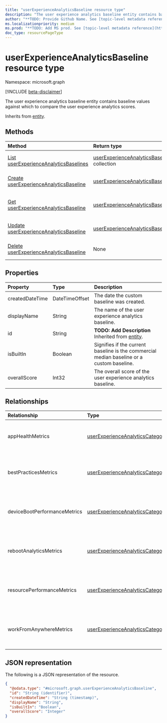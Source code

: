 ```yaml
---
title: "userExperienceAnalyticsBaseline resource type"
description: "The user experience analytics baseline entity contains baseline values against which to compare the user experience analytics scores."
author: "**TODO: Provide Github Name. See [topic-level metadata reference](https://msgo.azurewebsites.net/add/document/guidelines/metadata.html#topic-level-metadata)**"
ms.localizationpriority: medium
ms.prod: "**TODO: Add MS prod. See [topic-level metadata reference](https://msgo.azurewebsites.net/add/document/guidelines/metadata.html#topic-level-metadata)**"
doc_type: resourcePageType
---
```


# userExperienceAnalyticsBaseline resource type

Namespace: microsoft.graph

[!INCLUDE [beta-disclaimer](../../includes/beta-disclaimer.md)]

The user experience analytics baseline entity contains baseline values against which to compare the user experience analytics scores.


Inherits from [entity](../resources/entity.md).

## Methods
|Method|Return type|Description|
|:---|:---|:---|
|[List userExperienceAnalyticsBaselines](../api/userexperienceanalyticsbaseline-list.md)|[userExperienceAnalyticsBaseline](../resources/userexperienceanalyticsbaseline.md) collection|Get a list of the [userExperienceAnalyticsBaseline](../resources/userexperienceanalyticsbaseline.md) objects and their properties.|
|[Create userExperienceAnalyticsBaseline](../api/devicemanagement-post-userexperienceanalyticsbaselines.md)|[userExperienceAnalyticsBaseline](../resources/userexperienceanalyticsbaseline.md)|Create a new [userExperienceAnalyticsBaseline](../resources/userexperienceanalyticsbaseline.md) object.|
|[Get userExperienceAnalyticsBaseline](../api/userexperienceanalyticsbaseline-get.md)|[userExperienceAnalyticsBaseline](../resources/userexperienceanalyticsbaseline.md)|Read the properties and relationships of a [userExperienceAnalyticsBaseline](../resources/userexperienceanalyticsbaseline.md) object.|
|[Update userExperienceAnalyticsBaseline](../api/userexperienceanalyticsbaseline-update.md)|[userExperienceAnalyticsBaseline](../resources/userexperienceanalyticsbaseline.md)|Update the properties of a [userExperienceAnalyticsBaseline](../resources/userexperienceanalyticsbaseline.md) object.|
|[Delete userExperienceAnalyticsBaseline](../api/userexperienceanalyticsbaseline-delete.md)|None|Deletes a [userExperienceAnalyticsBaseline](../resources/userexperienceanalyticsbaseline.md) object.|

## Properties
|Property|Type|Description|
|:---|:---|:---|
|createdDateTime|DateTimeOffset|The date the custom baseline was created.|
|displayName|String|The name of the user experience analytics baseline.|
|id|String|**TODO: Add Description** Inherited from [entity](../resources/entity.md).|
|isBuiltIn|Boolean|Signifies if the current baseline is the commercial median baseline or a custom baseline.|
|overallScore|Int32|The overall score of the user experience analytics baseline.|

## Relationships
|Relationship|Type|Description|
|:---|:---|:---|
|appHealthMetrics|[userExperienceAnalyticsCategory](../resources/userexperienceanalyticscategory.md)|The user experience analytics app health metrics.|
|bestPracticesMetrics|[userExperienceAnalyticsCategory](../resources/userexperienceanalyticscategory.md)|The user experience analytics best practices metrics.|
|deviceBootPerformanceMetrics|[userExperienceAnalyticsCategory](../resources/userexperienceanalyticscategory.md)|The user experience analytics device boot performance metrics.|
|rebootAnalyticsMetrics|[userExperienceAnalyticsCategory](../resources/userexperienceanalyticscategory.md)|The user experience analytics reboot analytics metrics.|
|resourcePerformanceMetrics|[userExperienceAnalyticsCategory](../resources/userexperienceanalyticscategory.md)|The user experience analytics resource performance metrics.|
|workFromAnywhereMetrics|[userExperienceAnalyticsCategory](../resources/userexperienceanalyticscategory.md)|The user experience analytics work from anywhere metrics.|

## JSON representation
The following is a JSON representation of the resource.
<!-- {
  "blockType": "resource",
  "keyProperty": "id",
  "@odata.type": "microsoft.graph.userExperienceAnalyticsBaseline",
  "baseType": "microsoft.graph.entity",
  "openType": false
}
-->
``` json
{
  "@odata.type": "#microsoft.graph.userExperienceAnalyticsBaseline",
  "id": "String (identifier)",
  "createdDateTime": "String (timestamp)",
  "displayName": "String",
  "isBuiltIn": "Boolean",
  "overallScore": "Integer"
}
```


